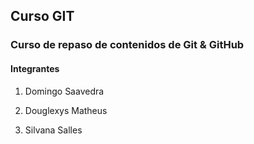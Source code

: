 ## Curso GIT

### Curso de repaso de contenidos de Git & GitHub

#### Integrantes

1) Domingo Saavedra
2) Douglexys Matheus

3) Silvana Salles


